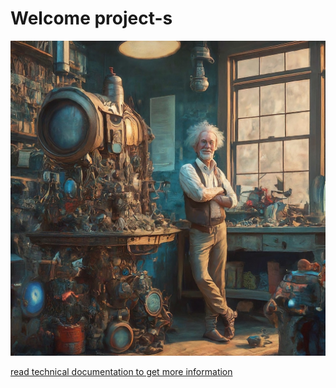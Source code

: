 # Welcome project-s

![banner](docs/images/banner.jpg)

[read technical documentation to get more information](docs/index.md)

